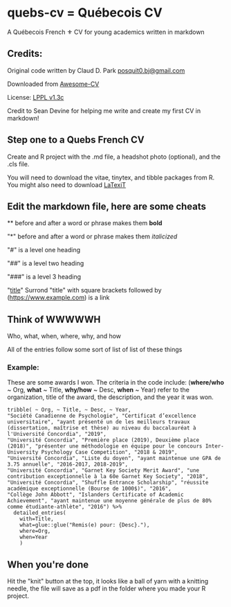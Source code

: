 # quebs-cv = Québecois CV
A Québecois French ⚜ CV for young academics written in markdown 

## Credits: 
Original code written by Claud D. Park <posquit0.bj@gmail.com>

Downloaded from [Awesome-CV](https://github.com/posquit0/Awesome-CV)

License: [LPPL v1.3c](http://www.latex-project.org/lppl)

Credit to Sean Devine for helping me write and create my first CV in markdown!

## Step one to a Quebs French CV
Create and R project with the .md file, a headshot photo (optional), and the .cls file.

You will need to download the vitae, tinytex, and tibble packages from R. You might also need to download [LaTexiT](https://download.cnet.com/LaTeXiT/3000-2053_4-66890.html)

## Edit the markdown file, here are some cheats
** before and after a word or phrase makes them **bold**

"*" before and after a word or phrase makes them *italicized*

"#" is a level one heading

"##" is a level two heading

"###" is a level 3 heading

"[title](https://www.example.com)" Surrond "title" with square brackets followed by (https://www.example.com) is a link

## Think of WWWWWH
Who, what, when, where, why, and how

All of the entries follow some sort of list of list of these things

### Example: 
These are some awards I won. The criteria in the code include: (**where/who** ~ Org, **what** ~ Title,  **why/how** ~ Desc, **when** ~ Year) refer to the organization, title of the award, the description, and the year it was won. 

````{r}
tribble( ~ Org, ~ Title, ~ Desc, ~ Year, 
"Société Canadienne de Psychologie", "Certificat d’excellence universitaire", "ayant présenté un de les meilleurs travaux (dissertation, maîtrise et thèse) au niveau du baccalauréat à l'Université Concordia", "2019",
"Université Concordia", "Première place (2019), Deuxième place (2018)", "présenter une méthodologie en équipe pour le concours Inter-University Psychology Case Competition", "2018 & 2019",
"Université Concordia", "Liste du doyen", "ayant maintenue une GPA de 3.75 annuelle", "2016-2017, 2018-2019",
"Université Concordia", "Garnet Key Society Merit Award", "une contribution exceptionnelle à la 60e Garnet Key Society", "2018",
"Université Concordia", "Shuffle Entrance Scholarship", "réussite académique exceptionnelle (Bourse de 1000$)", "2016",
"Collège John Abbott", "Islanders Certificate of Academic Achievement", "ayant maintenue une moyenne générale de plus de 80% comme étudiante-athlète", "2016") %>% 
  detailed_entries(
    with=Title, 
    what=glue::glue("Remis(e) pour: {Desc}."), 
    where=Org, 
    when=Year
    )
````

## When you're done
Hit the "knit" button at the top, it looks like a ball of yarn with a knitting needle, the file will save as a pdf in the folder where you made your R project. 

